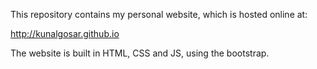 This repository contains my personal website, which is hosted online at:

http://kunalgosar.github.io

The website is built in HTML, CSS and JS, using the bootstrap.
